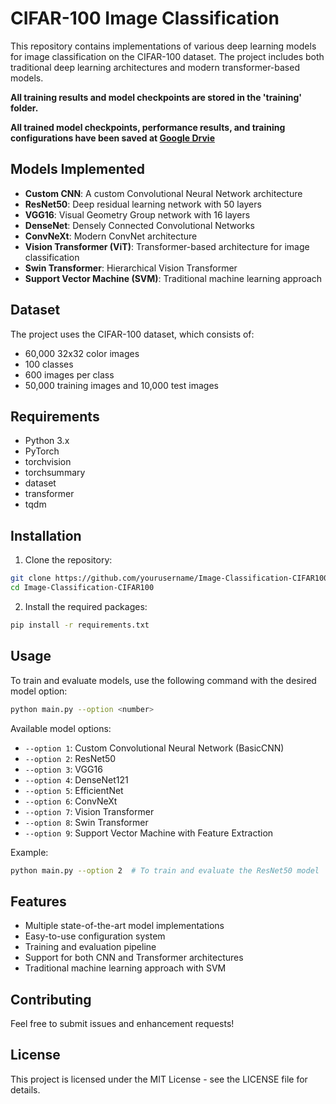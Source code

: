 # CIFAR-100 Image Classification

This repository contains implementations of various deep learning models for image classification on the CIFAR-100 dataset. The project includes both traditional deep learning architectures and modern transformer-based models.

**All training results and model checkpoints are stored in the 'training' folder.**

**All trained model checkpoints, performance results, and training configurations have been saved at  [Google Drvie](https://drive.google.com/drive/u/0/folders/1Np4O6RqHETBvm0XBHkSOyXs5IzhoM3PW)** 

## Models Implemented

- **Custom CNN**: A custom Convolutional Neural Network architecture
- **ResNet50**: Deep residual learning network with 50 layers
- **VGG16**: Visual Geometry Group network with 16 layers
- **DenseNet**: Densely Connected Convolutional Networks
- **ConvNeXt**: Modern ConvNet architecture
- **Vision Transformer (ViT)**: Transformer-based architecture for image classification
- **Swin Transformer**: Hierarchical Vision Transformer
- **Support Vector Machine (SVM)**: Traditional machine learning approach

## Dataset

The project uses the CIFAR-100 dataset, which consists of:
- 60,000 32x32 color images
- 100 classes
- 600 images per class
- 50,000 training images and 10,000 test images

## Requirements

- Python 3.x
- PyTorch
- torchvision
- torchsummary
- dataset
- transformer
- tqdm

## Installation

1. Clone the repository:
```bash
git clone https://github.com/yourusername/Image-Classification-CIFAR100.git
cd Image-Classification-CIFAR100
```

2. Install the required packages:
```bash
pip install -r requirements.txt
```


## Usage

To train and evaluate models, use the following command with the desired model option:

```bash
python main.py --option <number>
```

Available model options:
- `--option 1`: Custom Convolutional Neural Network (BasicCNN)
- `--option 2`: ResNet50
- `--option 3`: VGG16
- `--option 4`: DenseNet121
- `--option 5`: EfficientNet
- `--option 6`: ConvNeXt
- `--option 7`: Vision Transformer
- `--option 8`: Swin Transformer
- `--option 9`: Support Vector Machine with Feature Extraction

Example:
```bash
python main.py --option 2  # To train and evaluate the ResNet50 model
```

## Features

- Multiple state-of-the-art model implementations
- Easy-to-use configuration system
- Training and evaluation pipeline
- Support for both CNN and Transformer architectures
- Traditional machine learning approach with SVM

## Contributing

Feel free to submit issues and enhancement requests!

## License

This project is licensed under the MIT License - see the LICENSE file for details.